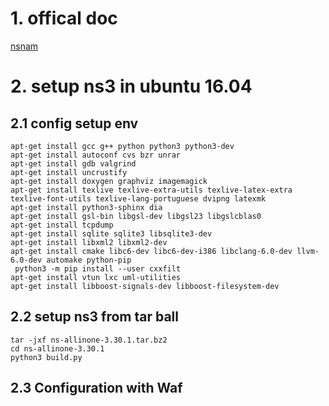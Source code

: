 # 1. offical doc
[nsnam](https://www.nsnam.org/wiki/Installation)
# 2. setup ns3 in ubuntu 16.04
## 2.1 config setup env  

```
apt-get install gcc g++ python python3 python3-dev
apt-get install autoconf cvs bzr unrar
apt-get install gdb valgrind
apt-get install uncrustify
apt-get install doxygen graphviz imagemagick
apt-get install texlive texlive-extra-utils texlive-latex-extra texlive-font-utils texlive-lang-portuguese dvipng latexmk
apt-get install python3-sphinx dia
apt-get install gsl-bin libgsl-dev libgsl23 libgslcblas0
apt-get install tcpdump
apt-get install sqlite sqlite3 libsqlite3-dev
apt-get install libxml2 libxml2-dev
apt-get install cmake libc6-dev libc6-dev-i386 libclang-6.0-dev llvm-6.0-dev automake python-pip
 python3 -m pip install --user cxxfilt
apt-get install vtun lxc uml-utilities
apt-get install libboost-signals-dev libboost-filesystem-dev
```

## 2.2 setup ns3 from tar ball

```
tar -jxf ns-allinone-3.30.1.tar.bz2
cd ns-allinone-3.30.1
python3 build.py
```
## 2.3 Configuration with Waf
